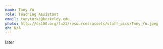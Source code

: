 ```yaml
---
name: Tony Yu
role: Teaching Assistant
email: tonytuzki@berkeley.edu
photo: http://ds100.org/fa21/resources/assets/staff_pics/Tony_Yu.jpeg
oh: N/A 
---
```

later
